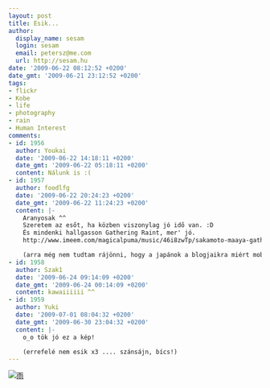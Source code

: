 ```yaml
---
layout: post
title: Esik...
author:
  display_name: sesam
  login: sesam
  email: petersz@me.com
  url: http://sesam.hu
date: '2009-06-22 08:12:52 +0200'
date_gmt: '2009-06-21 23:12:52 +0200'
tags:
- flickr
- Kobe
- life
- photography
- rain
- Human Interest
comments:
- id: 1956
  author: Youkai
  date: '2009-06-22 14:18:11 +0200'
  date_gmt: '2009-06-22 05:18:11 +0200'
  content: Nálunk is :(
- id: 1957
  author: foodlfg
  date: '2009-06-22 20:24:23 +0200'
  date_gmt: '2009-06-22 11:24:23 +0200'
  content: |-
    Aranyosak ^^
    Szeretem az esőt, ha közben viszonylag jó idő van. :D
    És mindenki hallgasson Gathering Raint, mer' jó.
    http://www.imeem.com/magicalpuma/music/46i8zwTp/sakamoto-maaya-gathering-rain/

    (arra még nem tudtam rájönni, hogy a japánok a blogjaikra miért mobillal fotózott igénytelen minőségű miniképeket tesznek fel..)
- id: 1958
  author: Szak1
  date: '2009-06-24 09:14:09 +0200'
  date_gmt: '2009-06-24 00:14:09 +0200'
  content: kawaiiiiii ^^
- id: 1959
  author: Yuki
  date: '2009-07-01 08:04:32 +0200'
  date_gmt: '2009-06-30 23:04:32 +0200'
  content: |-
    o_o tök jó ez a kép!

    (errefelé nem esik x3 .... szánsájn, bícs!)
---
```


[![雨](http://farm4.static.flickr.com/3388/3648729414_513c004928.jpg)](http://www.flickr.com/photos/sesamsys/3648729414)
